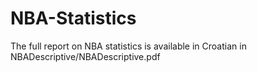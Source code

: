 # NBA-Statistics

The full report on NBA statistics is available in Croatian in NBADescriptive/NBADescriptive.pdf
